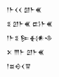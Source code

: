 <div class='block'>
<div class='line'>𒁹𒈨𒌋𒌋 𒇇𒈨𒌍</div>
<div class='line'>𒐏 𒇻𒈨𒌍 𒆗𒈨𒌍</div>
<div class='line'>𒁹𒈨𒐏 𒌉𒈬𒀭𒈾</div>
<div class='line'>𒉽 𒐈𒈨 𒇻𒈨𒌍</div>
<div class='line'>𒁹𒊺𒀪𒌋𒐊</div>
</div>